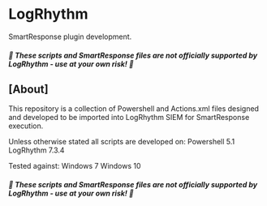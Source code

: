 # LogRhythm
SmartResponse plugin development.

##### :rotating_light: These scripts and SmartResponse files are not officially supported by LogRhythm - use at your own risk! :rotating_light:

## [About]

This repository is a collection of Powershell and Actions.xml files designed and developed to be imported into LogRhythm SIEM for SmartResponse execution.  

Unless otherwise stated all scripts are developed on:
Powershell 5.1
LogRhythm 7.3.4

Tested against:
Windows 7
Windows 10

##### :rotating_light: These scripts and SmartResponse files are not officially supported by LogRhythm - use at your own risk! :rotating_light:

